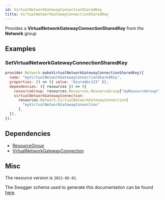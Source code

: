 ```yaml
---
id: VirtualNetworkGatewayConnectionSharedKey
title: VirtualNetworkGatewayConnectionSharedKey
---
```

Provides a **VirtualNetworkGatewayConnectionSharedKey** from the **Network** group
## Examples
### SetVirtualNetworkGatewayConnectionSharedKey
```js
provider.Network.makeVirtualNetworkGatewayConnectionSharedKey({
  name: "myVirtualNetworkGatewayConnectionSharedKey",
  properties: () => ({ value: "AzureAbc123" }),
  dependencies: ({ resources }) => ({
    resourceGroup: resources.Resources.ResourceGroup["myResourceGroup"],
    virtualNetworkGatewayConnection:
      resources.Network.VirtualNetworkGatewayConnection[
        "myVirtualNetworkGatewayConnection"
      ],
  }),
});

```
## Dependencies
- [ResourceGroup](../Resources/ResourceGroup.md)
- [VirtualNetworkGatewayConnection](../Network/VirtualNetworkGatewayConnection.md)
## Misc
The resource version is `2021-05-01`.

The Swagger schema used to generate this documentation can be found [here](https://github.com/Azure/azure-rest-api-specs/tree/main/specification/network/resource-manager/Microsoft.Network/stable/2021-05-01/virtualNetworkGateway.json).

